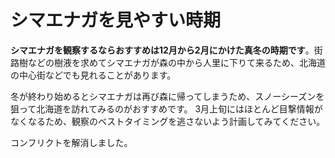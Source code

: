 # シマエナガを見やすい時期

**シマエナガを観察するならおすすめは12月から2月にかけた真冬の時期です**。街路樹などの樹液を求めてシマエナガが森の中から人里に下りて来るため、北海道の中心街などでも見れることがあります。

冬が終わり始めるとシマエナガは再び森に帰ってしまうため、スノーシーズンを狙って北海道を訪れてみるのがおすすめです。
3月上旬にはほとんど目撃情報がなくなるため、観察のベストタイミングを逃さないよう計画してみてください。

コンフリクトを解消しました。
